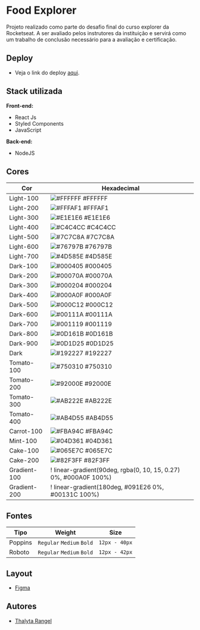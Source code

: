 # Food Explorer

Projeto realizado como parte do desafio final do curso explorer da Rocketseat. A ser avaliado pelos instrutores da instituição e servirá como um trabalho de conclusão necessário para a avaliação e certificação.

## Deploy

- Veja o link do deploy [aqui](link-do-deploy).

## Stack utilizada

**Front-end:**

- React Js
- Styled Components
- JavaScript

**Back-end:**

- NodeJS

## Cores

| Cor          | Hexadecimal                                                      |
| ------------ | ---------------------------------------------------------------- |
| Light-100    | ![#FFFFFF](https://via.placeholder.com/10/FFFFFF?text=+) #FFFFFF |
| Light-200    | ![#FFFAF1](https://via.placeholder.com/10/FFFAF1?text=+) #FFFAF1 |
| Light-300    | ![#E1E1E6](https://via.placeholder.com/10/E1E1E6?text=+) #E1E1E6 |
| Light-400    | ![#C4C4CC](https://via.placeholder.com/10/C4C4CC?text=+) #C4C4CC |
| Light-500    | ![#7C7C8A](https://via.placeholder.com/10/7C7C8A?text=+) #7C7C8A |
| Light-600    | ![#76797B](https://via.placeholder.com/10/76797B?text=+) #76797B |
| Light-700    | ![#4D585E](https://via.placeholder.com/10/4D585E?text=+) #4D585E |
| Dark-100     | ![#000405](https://via.placeholder.com/10/000405?text=+) #000405 |
| Dark-200     | ![#00070A](https://via.placeholder.com/10/00070A?text=+) #00070A |
| Dark-300     | ![#000204](https://via.placeholder.com/10/000204?text=+) #000204 |
| Dark-400     | ![#000A0F](https://via.placeholder.com/10/000A0F?text=+) #000A0F |
| Dark-500     | ![#000C12](https://via.placeholder.com/10/000C12?text=+) #000C12 |
| Dark-600     | ![#00111A](https://via.placeholder.com/10/00111A?text=+) #00111A |
| Dark-700     | ![#001119](https://via.placeholder.com/10/001119?text=+) #001119 |
| Dark-800     | ![#0D161B](https://via.placeholder.com/10/0D161B?text=+) #0D161B |
| Dark-900     | ![#0D1D25](https://via.placeholder.com/10/0D1D25?text=+) #0D1D25 |
| Dark         | ![#192227](https://via.placeholder.com/10/192227?text=+) #192227 |
| Tomato-100   | ![#750310](https://via.placeholder.com/10/750310?text=+) #750310 |
| Tomato-200   | ![#92000E](https://via.placeholder.com/10/92000E?text=+) #92000E |
| Tomato-300   | ![#AB222E](https://via.placeholder.com/10/AB222E?text=+) #AB222E |
| Tomato-400   | ![#AB4D55](https://via.placeholder.com/10/AB4D55?text=+) #AB4D55 |
| Carrot-100   | ![#FBA94C](https://via.placeholder.com/10/FBA94C?text=+) #FBA94C |
| Mint-100     | ![#04D361](https://via.placeholder.com/10/04D361?text=+) #04D361 |
| Cake-100     | ![#065E7C](https://via.placeholder.com/10/065E7C?text=+) #065E7C |
| Cake-200     | ![#82F3FF](https://via.placeholder.com/10/82F3FF?text=+) #82F3FF |
| Gradient-100 | ! linear-gradient(90deg, rgba(0, 10, 15, 0.27) 0%, #000A0F 100%) |
| Gradient-200 | ! linear-gradient(180deg, #091E26 0%, #00131C 100%)              |

## Fontes

| Tipo    | Weight                    | Size          |
| ------- | ------------------------- | ------------- |
| Poppins | `Regular` `Medium` `Bold` | `12px - 40px` |
| Roboto  | `Regular` `Medium` `Bold` | `12px - 42px` |

## Layout

- [Figma](<https://www.figma.com/file/9BuvN9zccvlJ3hLAYg8Olf/food-explorer-v2-(Community)?type=design&node-id=103%3A3203&mode=dev>)

## Autores

- [Thalyta Rangel](https://github.com/ThalytaRangel)
